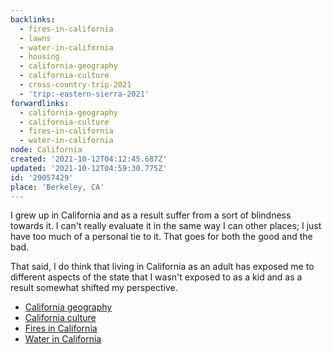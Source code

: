 ```yaml
---
backlinks:
  - fires-in-california
  - lawns
  - water-in-california
  - housing
  - california-geography
  - california-culture
  - cross-country-trip-2021
  - 'trip:-eastern-sierra-2021'
forwardlinks:
  - california-geography
  - california-culture
  - fires-in-california
  - water-in-california
node: California
created: '2021-10-12T04:12:45.687Z'
updated: '2021-10-12T04:59:30.775Z'
id: '29057429'
place: 'Berkeley, CA'
---
```

I grew up in California and as a result suffer from a sort of blindness towards it. I can't really evaluate it in the same way I can other places; I just have too much of a personal tie to it. That goes for both the good and the bad. 

That said, I do think that living in California as an adult has exposed me to different aspects of the state that I wasn't exposed to as a kid and as a result somewhat shifted my perspective.  

- [California geography](california-geography.md)
- [California culture](california-culture.md)
- [Fires in California](fires-in-california.md)
- [Water in California](water-in-california.md)
